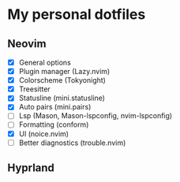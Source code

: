 # My personal dotfiles

## Neovim
- [x] General options
- [x] Plugin manager (Lazy.nvim)
- [x] Colorscheme (Tokyonight)
- [x] Treesitter
- [x] Statusline (mini.statusline)
- [x] Auto pairs (mini.pairs)
- [ ] Lsp (Mason, Mason-lspconfig, nvim-lspconfig)
- [ ] Formatting (conform)
- [x] UI (noice.nvim)
- [ ] Better diagnostics (trouble.nvim)

## Hyprland

